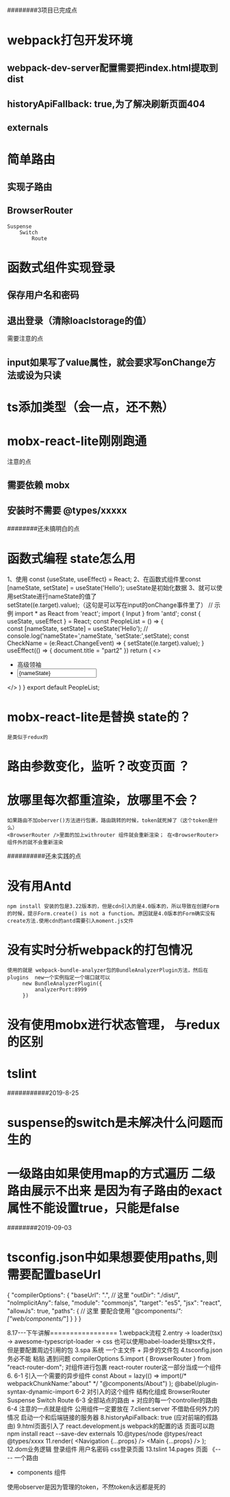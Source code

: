 ########3项目已完成点

# webpack打包开发环境
  ## webpack-dev-server配置需要把index.html提取到dist
  ## historyApiFallback: true,为了解决刷新页面404
  ## externals

# 简单路由
  ## 实现子路由
  ## BrowserRouter
    Suspense
        Switch
            Route 

# 函数式组件实现登录
  ## 保存用户名和密码
  ## 退出登录（清除loaclstorage的值）
  需要注意的点
  ## input如果写了value属性，就会要求写onChange方法或设为只读

# ts添加类型（会一点，还不熟）

# mobx-react-lite刚刚跑通
  注意的点
  ## 需要依赖 mobx
  ## 安装时不需要 @types/xxxxx


########还未搞明白的点
# 函数式编程 state怎么用  
  1、使用 const {useState, useEffect} = React; 
  2、在函数式组件里const [nameState, setState]  = useState('Hello');
  useState是初始化数据
  3、就可以使用setState进行nameState的值了    
  setState((e.target).value);（这句是可以写在input的onChange事件里了）
    // 示例
    import * as React from 'react';
    import { Input } from 'antd';
    const { useState, useEffect } = React;
    const PeopleList = () => {    
        const [nameState, setState]  = useState('Hello');
        // console.log('nameState=',nameState, 'setState:',setState);
        const CheckName = (e:React.ChangeEvent<HTMLInputElement>) => {
            setState((e.target).value);
        }
        useEffect(() => {
            document.title = "part2"
        })
        return (
            <>
                <ul>
                    <li>高级领袖</li>
                    <li><Input type="text" onChange={CheckName} value={nameState} ></Input></li>
                </ul>
            </>
        )
    }
    export default PeopleList;
# mobx-react-lite是替换 state的？
    是类似于redux的
# 路由参数变化，监听？改变页面 ？
# 放哪里每次都重渲染，放哪里不会？
    如果路由不加oberver()方法进行包裹，路由跳转的时候，token就死掉了（这个token是什么）
    <BrowserRouter />里面的加上withrouter 组件就会重新渲染； 在<BrowserRouter>组件外的就不会重新渲染


##########还未实践的点
# 没有用Antd
    npm install 安装的包是3.22版本的，但是cdn引入的是4.0版本的，所以导致在创建Form的时候，提示Form.create() is not a function。原因就是4.0版本的Form确实没有create方法.使用cdn的antd需要引入moment.js文件

# 没有实时分析webpack的打包情况  
    使用的就是 webpack-bundle-analyzer包的BundleAnalyzerPlugin方法，然后在plugins  new一个实例指定一个端口就可以
         new BundleAnalyzerPlugin({
             analyzerPort:8999
         })
# 没有使用mobx进行状态管理， 与redux的区别
# tslint



###########2019-8-25
# suspense的switch是未解决什么问题而生的
# 一级路由如果使用map的方式遍历 二级路由展示不出来  是因为有子路由的exact属性不能设置true，只能是false



########2019-09-03
# tsconfig.json中如果想要使用paths,则需要配置baseUrl
{
    "compilerOptions": {
      "baseUrl": ".", // 这里
      "outDir": "./dist/",
      "noImplicitAny": false,
      "module": "commonjs",
      "target": "es5",
      "jsx": "react",
      "allowJs": true,
      "paths": { // 这里 要配合使用
        "@components/*": ["web/components/*"]
      }
    }
  }
















8.17---下午讲解=================
1.webpack流程
2.entry -> loader(tsx) -> awesome-typescript-loader -> css
也可以使用babel-loader处理tsx文件，但是要配置周边引用的包
3.spa 系统 一个主文件 + 异步的文件包
4.tsconfig.json 务必不能 粘贴 遇到问题 compilerOptions
5.import { BrowserRouter } from "react-router-dom";
对组件进行包裹 react-router router这一部分当成一个组件
6. 6-1 引入一个需要的异步组件 
const About = lazy(() =>
  import(/* webpackChunkName:"about" */ "@components/About")
);
@babel/plugin-syntax-dynamic-import
6-2 对引入的这个组件 结构化组成
BrowserRouter
    Suspense
        Switch
            Route 
6-3 全部站点的路由 + 对应的每一个controller的路由
6-4 注意的一点就是组件 公用组件一定要放在
7.client:server 不借助任何外力的情况 启动一个和后端链接的服务器
8.historyApiFallback: true (应对前端的假路由)
9.html页面引入了 react.development.js webpack的配置的话 页面可以跑
  npm install react --save-dev
  externals
10.@types/node @types/react @types/xxxx
11.render(
  <Profiler id="application" onRender={onRenderCallback}>
    <App>
      <Navigation {...props} />
      <Main {...props} />
    </App>
  </Profiler>
);
12.dom业务逻辑 登录组件 
用户名密码 css登录页面 
13.tslint 
14.pages 页面 《---- 一个路由
   + components 组件


使用observer是因为管理的token，不然token永远都是死的